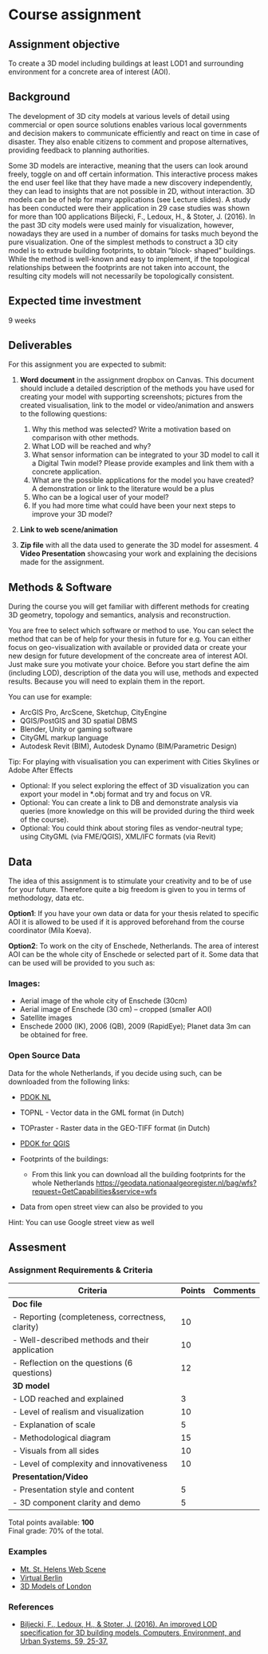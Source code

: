 # Course assignment

## Assignment objective

To create a 3D model including buildings at least LOD1 and surrounding
environment for a concrete area of interest (AOI).

## Background

The development of 3D city models at various levels of detail using commercial or open source solutions enables various local governments and decision makers to communicate efficiently and react on time in case of disaster. They also enable citizens to comment and propose alternatives, providing feedback to planning authorities.

Some 3D models are interactive, meaning that the users can look around freely, toggle on and off certain information. This interactive process makes the end user feel like that they have made a new discovery independently, they can lead to insights that are not possible in 2D, without interaction. 3D models can be of help for many applications (see Lecture slides). A study has been conducted were their application in 29 case studies was shown for more than 100 applications Biljecki, F., Ledoux, H., & Stoter, J. (2016). In the past 3D city models were used mainly for visualization, however, nowadays they are used in a number of domains for tasks much beyond the pure visualization. One of the simplest methods to construct a 3D city model is to extrude building footprints, to obtain “block-
shaped” buildings. While the method is well-known and easy to implement, if the topological relationships between the footprints are not taken into account, the resulting city models will not necessarily be topologically consistent.

## Expected time investment

9 weeks

## Deliverables

For this assignment you are expected to submit:

1. **Word document** in the assignment dropbox on Canvas. This document should include a detailed description of the methods you have used for creating your model with supporting screenshots; pictures from the created visualisation, link to the model or video/animation and answers to the following questions:

   1) Why this method was selected? Write a motivation based on comparison with other methods.
   2) What LOD will be reached and why?
   3) What sensor information can be integrated to your 3D model to call it a Digital Twin model? Please provide examples and link them with a concrete application.
   4) What are the possible applications for the model you have created? A demonstration or link to the literature would be a plus
   5) Who can be a logical user of your model?
   6) If you had more time what could have been your next steps to improve your 3D model?

2. **Link to web scene/animation**
3. **Zip file** with all the data used to generate the 3D model for assesment.
4 **Video Presentation** showcasing your work and explaining the decisions made for the assignment.

## Methods & Software

During the course you will get familiar with different methods for creating 3D geometry, topology and semantics, analysis and reconstruction.

You are free to select which software or method to use. You can select the method that can be of help for your thesis in future for e.g. You can either focus on geo-visualization with available or provided data or create your
new design for future development of the concreate area of interest AOI. Just make sure you motivate your choice. Before you start define the aim (including LOD), description of the data you will use, methods and expected results. Because you will need to explain them in the report.

You can use for example:

* ArcGIS Pro, ArcScene, Sketchup, CityEngine
* QGIS/PostGIS and 3D spatial DBMS
* Blender, Unity or gaming software
* CityGML markup language
* Autodesk Revit (BIM), Autodesk Dynamo (BIM/Parametric Design)

Tip: For playing with visualisation you can experiment with Cities Skylines or Adobe After Effects

* Optional: If you select exploring the effect of 3D visualization you can export your model in *.obj format and try and focus on VR.
* Optional: You can create a link to DB and demonstrate analysis via queries (more knowledge on this will be provided during the third week of the course).
* Optional: You could think about storing files as vendor-neutral type; using CityGML (via FME/QGIS), XML/IFC formats (via Revit)

## Data

The idea of this assignment is to stimulate your creativity and to be of use for your future. Therefore quite a big freedom is given to you in terms of methodology, data etc.

**Option1**: If you have your own data or data for your thesis related to specific AOI it is allowed to be used if it is approved beforehand from the course coordinator (Mila Koeva).

**Option2**: To work on the city of Enschede, Netherlands. The area of interest AOI can be the whole city of Enschede or selected part of it. Some data that can be used will be provided to you such as:

### Images:

* Aerial image of the whole city of Enschede (30cm)
* Aerial image of Enschede (30 cm) – cropped (smaller AOI)
* Satellite images
* Enschede 2000 (IK), 2006 (QB), 2009 (RapidEye); Planet data 3m can be obtained for free.

### Open Source Data

Data for the whole Netherlands, if you decide using such, can be downloaded from the following links:

* [PDOK NL](https://www.pdok.nl/attenderingsservice-rss/-/asset_publisher/mvZkjafth739/content/basisregistratie-adressen-en-gebouwen-ba-1)
* TOPNL - Vector data in the GML format (in Dutch)
* TOPraster - Raster data in the GEO-TIFF format (in Dutch)
* [PDOK for QGIS](https://pdok-ngr.readthedocs.io/quickstart.html#qgis)
* Footprints of the buildings:
  * From this link you can download all the building footprints for the whole Netherlands
        https://geodata.nationaalgeoregister.nl/bag/wfs?request=GetCapabilities&service=wfs

* Data from open street view can also be provided to you

Hint: You can use Google street view as well

## **Assesment**

### Assignment Requirements & Criteria  

| Criteria                                          | Points | Comments                    |
|---------------------------------------------------|--------|------------------------------|
| **Doc file**                                      |        |                              |
| - Reporting (completeness, correctness, clarity)  | 10     |                              |
| - Well-described methods and their application    | 10     |                              |
| - Reflection on the questions (6 questions)       | 12     |                              |
| **3D model**                                      |        |                              |
| - LOD reached and explained                       | 3      |                              |
| - Level of realism and visualization              | 10     |                              |
| - Explanation of scale                            | 5      |                              |
| - Methodological diagram                          | 15     |                              |
| - Visuals from all sides                          | 10     |                              |
| - Level of complexity and innovativeness          | 10     |                              |
| **Presentation/Video**                            |        |                              |
| - Presentation style and content                  | 5      |                              |
| - 3D component clarity and demo                   | 5      |                              |

Total points available: **100**  
Final grade: 70% of the total.  

### Examples  

* [Mt. St. Helens Web Scene](https://bit.ly/2W8eS0Q)  
* [Virtual Berlin](http://www.virtual-berlin.de/)  
* [3D Models of London](https://www.accucities.com/3d-models-london/level-3-3d-models-london/)  

### References  

* [Biljecki, F., Ledoux, H., & Stoter, J. (2016). An improved LOD specification for 3D building models. Computers, Environment, and Urban Systems, 59, 25-37.](https://doi.org/10.1016/j.compenvurbsys.2016.04.005)
